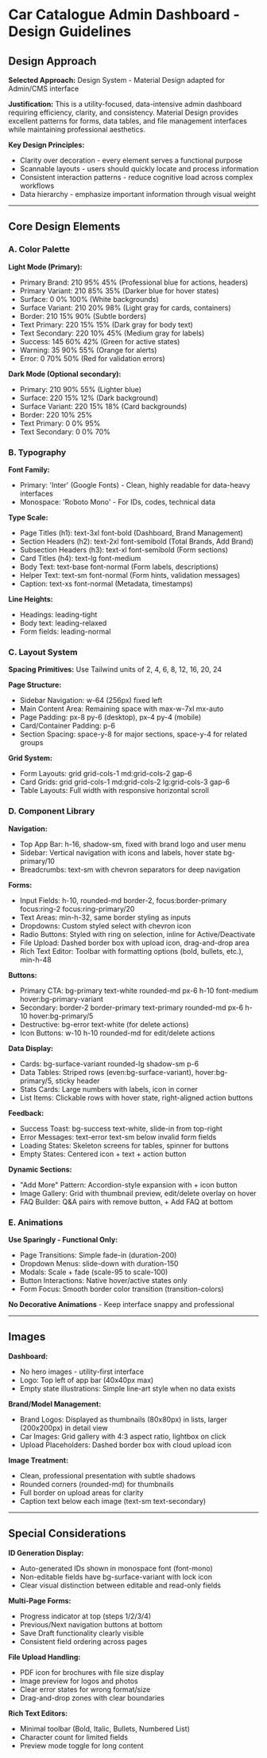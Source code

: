 # Car Catalogue Admin Dashboard - Design Guidelines

## Design Approach

**Selected Approach:** Design System - Material Design adapted for Admin/CMS interface

**Justification:** This is a utility-focused, data-intensive admin dashboard requiring efficiency, clarity, and consistency. Material Design provides excellent patterns for forms, data tables, and file management interfaces while maintaining professional aesthetics.

**Key Design Principles:**
- Clarity over decoration - every element serves a functional purpose
- Scannable layouts - users should quickly locate and process information
- Consistent interaction patterns - reduce cognitive load across complex workflows
- Data hierarchy - emphasize important information through visual weight

---

## Core Design Elements

### A. Color Palette

**Light Mode (Primary):**
- Primary Brand: 210 95% 45% (Professional blue for actions, headers)
- Primary Variant: 210 85% 35% (Darker blue for hover states)
- Surface: 0 0% 100% (White backgrounds)
- Surface Variant: 210 20% 98% (Light gray for cards, containers)
- Border: 210 15% 90% (Subtle borders)
- Text Primary: 220 15% 15% (Dark gray for body text)
- Text Secondary: 220 10% 45% (Medium gray for labels)
- Success: 145 60% 42% (Green for active states)
- Warning: 35 90% 55% (Orange for alerts)
- Error: 0 70% 50% (Red for validation errors)

**Dark Mode (Optional secondary):**
- Primary: 210 90% 55% (Lighter blue)
- Surface: 220 15% 12% (Dark background)
- Surface Variant: 220 15% 18% (Card backgrounds)
- Border: 220 10% 25%
- Text Primary: 0 0% 95%
- Text Secondary: 0 0% 70%

### B. Typography

**Font Family:**
- Primary: 'Inter' (Google Fonts) - Clean, highly readable for data-heavy interfaces
- Monospace: 'Roboto Mono' - For IDs, codes, technical data

**Type Scale:**
- Page Titles (h1): text-3xl font-bold (Dashboard, Brand Management)
- Section Headers (h2): text-2xl font-semibold (Total Brands, Add Brand)
- Subsection Headers (h3): text-xl font-semibold (Form sections)
- Card Titles (h4): text-lg font-medium
- Body Text: text-base font-normal (Form labels, descriptions)
- Helper Text: text-sm font-normal (Form hints, validation messages)
- Caption: text-xs font-normal (Metadata, timestamps)

**Line Heights:**
- Headings: leading-tight
- Body text: leading-relaxed
- Form fields: leading-normal

### C. Layout System

**Spacing Primitives:** Use Tailwind units of 2, 4, 6, 8, 12, 16, 20, 24

**Page Structure:**
- Sidebar Navigation: w-64 (256px) fixed left
- Main Content Area: Remaining space with max-w-7xl mx-auto
- Page Padding: px-8 py-6 (desktop), px-4 py-4 (mobile)
- Card/Container Padding: p-6
- Section Spacing: space-y-8 for major sections, space-y-4 for related groups

**Grid System:**
- Form Layouts: grid grid-cols-1 md:grid-cols-2 gap-6
- Card Grids: grid grid-cols-1 md:grid-cols-2 lg:grid-cols-3 gap-6
- Table Layouts: Full width with responsive horizontal scroll

### D. Component Library

**Navigation:**
- Top App Bar: h-16, shadow-sm, fixed with brand logo and user menu
- Sidebar: Vertical navigation with icons and labels, hover state bg-primary/10
- Breadcrumbs: text-sm with chevron separators for deep navigation

**Forms:**
- Input Fields: h-10, rounded-md border-2, focus:border-primary focus:ring-2 focus:ring-primary/20
- Text Areas: min-h-32, same border styling as inputs
- Dropdowns: Custom styled select with chevron icon
- Radio Buttons: Styled with ring on selection, inline for Active/Deactivate
- File Upload: Dashed border box with upload icon, drag-and-drop area
- Rich Text Editor: Toolbar with formatting options (bold, bullets, etc.), min-h-48

**Buttons:**
- Primary CTA: bg-primary text-white rounded-md px-6 h-10 font-medium hover:bg-primary-variant
- Secondary: border-2 border-primary text-primary rounded-md px-6 h-10 hover:bg-primary/5
- Destructive: bg-error text-white (for delete actions)
- Icon Buttons: w-10 h-10 rounded-md for edit/delete actions

**Data Display:**
- Cards: bg-surface-variant rounded-lg shadow-sm p-6
- Data Tables: Striped rows (even:bg-surface-variant), hover:bg-primary/5, sticky header
- Stats Cards: Large numbers with labels, icon in corner
- List Items: Clickable rows with hover state, right-aligned action buttons

**Feedback:**
- Success Toast: bg-success text-white, slide-in from top-right
- Error Messages: text-error text-sm below invalid form fields
- Loading States: Skeleton screens for tables, spinner for buttons
- Empty States: Centered icon + text + action button

**Dynamic Sections:**
- "Add More" Pattern: Accordion-style expansion with + icon button
- Image Gallery: Grid with thumbnail preview, edit/delete overlay on hover
- FAQ Builder: Q&A pairs with remove button, + Add FAQ at bottom

### E. Animations

**Use Sparingly - Functional Only:**
- Page Transitions: Simple fade-in (duration-200)
- Dropdown Menus: slide-down with duration-150
- Modals: Scale + fade (scale-95 to scale-100)
- Button Interactions: Native hover/active states only
- Form Focus: Smooth border color transition (transition-colors)

**No Decorative Animations** - Keep interface snappy and professional

---

## Images

**Dashboard:**
- No hero images - utility-first interface
- Logo: Top left of app bar (40x40px max)
- Empty state illustrations: Simple line-art style when no data exists

**Brand/Model Management:**
- Brand Logos: Displayed as thumbnails (80x80px) in lists, larger (200x200px) in detail view
- Car Images: Grid gallery with 4:3 aspect ratio, lightbox on click
- Upload Placeholders: Dashed border box with cloud upload icon

**Image Treatment:**
- Clean, professional presentation with subtle shadows
- Rounded corners (rounded-md) for thumbnails
- Full border on upload areas for clarity
- Caption text below each image (text-sm text-secondary)

---

## Special Considerations

**ID Generation Display:**
- Auto-generated IDs shown in monospace font (font-mono)
- Non-editable fields have bg-surface-variant with lock icon
- Clear visual distinction between editable and read-only fields

**Multi-Page Forms:**
- Progress indicator at top (steps 1/2/3/4)
- Previous/Next navigation buttons at bottom
- Save Draft functionality clearly visible
- Consistent field ordering across pages

**File Upload Handling:**
- PDF icon for brochures with file size display
- Image preview for logos and photos
- Clear error states for wrong format/size
- Drag-and-drop zones with clear boundaries

**Rich Text Editors:**
- Minimal toolbar (Bold, Italic, Bullets, Numbered List)
- Character count for limited fields
- Preview mode toggle for long content